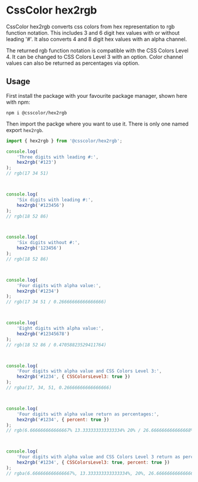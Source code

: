 # CssColor hex2rgb

CssColor hex2rgb converts css colors from hex representation to rgb function notation.
This includes 3 and 6 digit hex values with or without leading '#'.
It also converts 4 and 8 digit hex values with an alpha channel.

The returned rgb function notation is compatible with the CSS Colors Level 4.
It can be changed to CSS Colors Level 3 with an option.
Color channel values can also be returned as percentages via option.

## Usage

First install the package with your favourite package manager, shown here with npm:

```shell
npm i @csscolor/hex2rgb
```

Then import the packge where you want to use it.
There is only one named export `hex2rgb`.

```js
import { hex2rgb } from '@csscolor/hex2rgb';

console.log(
    'Three digits with leading #:',
    hex2rgb('#123')
);
// rgb(17 34 51)



console.log(
    'Six digits with leading #:',
    hex2rgb('#123456')
);
// rgb(18 52 86)



console.log(
    'Six digits without #:',
    hex2rgb('123456')
);
// rgb(18 52 86)



console.log(
    'Four digits with alpha value:',
    hex2rgb('#1234')
);
// rgb(17 34 51 / 0.26666666666666666)



console.log(
    'Eight digits with alpha value:',
    hex2rgb('#12345678')
);
// rgb(18 52 86 / 0.47058823529411764)



console.log(
    'Four digits with alpha value and CSS Colors Level 3:',
    hex2rgb('#1234', { CSSColorsLevel3: true })
);
// rgba(17, 34, 51, 0.26666666666666666)



console.log(
    'Four digits with alpha value return as percentages:',
    hex2rgb('#1234', { percent: true })
);
// rgb(6.666666666666667% 13.333333333333334% 20% / 26.666666666666668%)



console.log(
    'Four digits with alpha value and CSS Colors Level 3 return as percentages:',
    hex2rgb('#1234', { CSSColorsLevel3: true, percent: true })
);
// rgba(6.666666666666667%, 13.333333333333334%, 20%, 26.666666666666668%)
```
